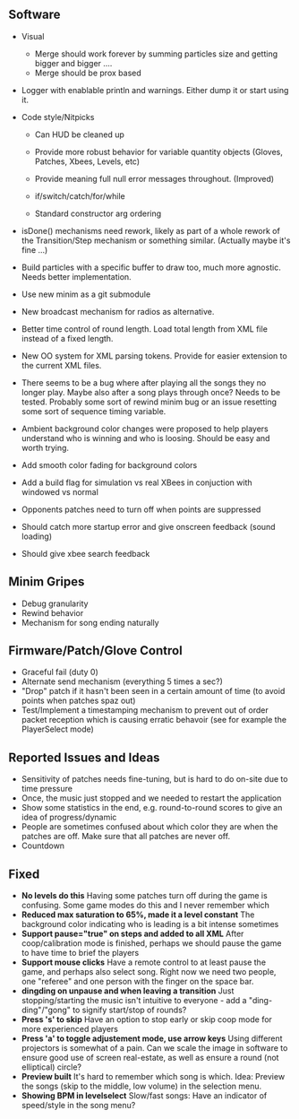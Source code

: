 Software
-----------------------------
* Visual
	* Merge should work forever by summing particles size and getting bigger and bigger ....
	* Merge should be prox based

* Logger with enablable println and warnings. Either dump it or start using it.

* Code style/Nitpicks
	* Can HUD be cleaned up

	* Provide more robust behavior for variable quantity objects (Gloves, Patches, Xbees, Levels, etc)
	* Provide meaning full null error messages throughout. (Improved)

	* if/switch/catch/for/while
	* Standard constructor arg ordering

* isDone() mechanisms need rework, likely as part of a whole rework of the Transition/Step mechanism or something similar. (Actually maybe it's fine ...)
* Build particles with a specific buffer to draw too, much more agnostic. Needs better implementation.
* Use new minim as a git submodule
* New broadcast mechanism for radios as alternative.
* Better time control of round length. Load total length from XML file instead of a fixed length.
* New OO system for XML parsing tokens. Provide for easier extension to the current XML files.
* There seems to be a bug where after playing all the songs they no longer play. Maybe also after a song plays through once? Needs to be tested. Probably some sort of rewind minim bug or an issue resetting some sort of sequence timing variable.
* Ambient background color changes were proposed to help players understand who is winning and who is loosing. Should be easy and worth trying.
* Add smooth color fading for background colors
* Add a build flag for simulation vs real XBees in conjuction with windowed vs normal
* Opponents patches need to turn off when points are suppressed

* Should catch more startup error and give onscreen feedback (sound loading)
* Should give xbee search feedback

Minim Gripes
-----------------------------
* Debug granularity
* Rewind behavior
* Mechanism for song ending naturally

Firmware/Patch/Glove Control
-----------------------------
* Graceful fail (duty 0)
* Alternate send mechanism (everything 5 times a sec?)
* "Drop" patch if it hasn't been seen in a certain amount of time (to avoid points when patches spaz out)
* Test/Implement a timestamping mechanism to prevent out of order packet reception which is causing erratic behavoir (see for example the PlayerSelect mode)

Reported Issues and Ideas
-----------------------------
* Sensitivity of patches needs fine-tuning, but is hard to do on-site due to time pressure
* Once, the music just stopped and we needed to restart the application
* Show some statistics in the end, e.g. round-to-round scores to give an idea of progress/dynamic
* People are sometimes confused about which color they are when the patches are off. Make sure that all patches are never off.
* Countdown

Fixed
-----------------------------
* **No levels do this** Having some patches turn off during the game is confusing. Some game modes do this and I never remember which
* **Reduced max saturation to 65%, made it a level constant** The background color indicating who is leading is a bit intense sometimes
* **Support pause="true" on steps and added to all XML** After coop/calibration mode is finished, perhaps we should pause the game to have time to brief the players
* **Support mouse clicks** Have a remote control to at least pause the game, and perhaps also select song. Right now we need two people, one "referee" and one person with the finger on the space bar.
* **dingding on unpause and when leaving a transition** Just stopping/starting the music isn't intuitive to everyone - add a "ding-ding"/"gong" to signify start/stop of rounds?
* **Press 's' to skip** Have an option to stop early or skip coop mode for more experienced players
* **Press 'a' to toggle adjustement mode, use arrow keys** Using different projectors is somewhat of a pain. Can we scale the image in software to ensure good use of screen real-estate, as well as ensure a round (not elliptical) circle?
* **Preview built** It's hard to remember which song is which. Idea: Preview the songs (skip to the middle, low volume) in the selection menu.
* **Showing BPM in levelselect** Slow/fast songs: Have an indicator of speed/style in the song menu?
